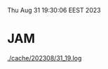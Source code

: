 Thu Aug 31 19:30:06 EEST 2023
# JAM
<a href='./cache/202308/31_19.log'>./cache/202308/31_19.log</a>
